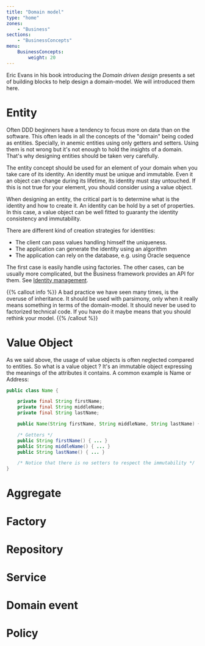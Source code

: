 ```yaml
---
title: "Domain model"
type: "home"
zones:
    - "Business"
sections:
    - "BusinessConcepts"
menu:
    BusinessConcepts:
        weight: 20
---
```


Eric Evans in his book introducing the *Domain driven design* presents
a set of building blocks to help design a domain-model. We will introduced
them here.

# Entity

Often DDD beginners have a tendency to focus more on data than on the
software. This often leads in all the concepts of the "domain" being
coded as entities. Specially, in anemic entities using only getters
and setters. Using them is not wrong but it's not enough to hold the
insights of a domain. That's why designing entities should be taken
very carefully.

The entity concept should be used for an element of your domain when
you take care of its identity. An identity must be unique and
immutable. Even it an object can change during its lifetime, its
identity must stay untouched. If this is not true for your element,
you should consider using a value object.

When designing an entity, the critical part is to determine what is
the identity and how to create it. An identity can be hold by a set of
properties. In this case, a value object can be well fitted to
guaranty the identity consistency and immutability.

There are different kind of creation strategies for identities:

* The client can pass values handling himself the uniqueness.
* The application can generate the identity using an algorithm
* The application can rely on the database, e.g. using Oracle sequence

The first case is easily handle using factories. The other cases,
can be usually more complicated, but the Business framework provides an API
for them. See [Identity management](/docs/business/manual/factory/).

{{% callout info %}}
A bad practice we have seen many times, is the overuse of
inheritance. It should be used with parsimony, only when it really
means something in terms of the domain-model. It should never be
used to factorized technical code. If you have do it maybe means
that you should rethink your model.
{{% /callout %}}

# Value Object

As we said above, the usage of value objects is often neglected
compared to entities. So what is a value object ? It's an immutable
object expressing the meanings of the attributes it contains. A common
example is Name or Address:

```java
public class Name {

    private final String firstName;
    private final String middleName;
    private final String lastName;

    public Name(String firstName, String middleName, String lastName) { ... }

    /* Getters */
    public String firstName() { ... }
    public String middleName() { ... }
    public String lastName() { ... }

    /* Notice that there is no setters to respect the immutability */
}
```

# Aggregate

# Factory

# Repository

# Service

# Domain event

# Policy
